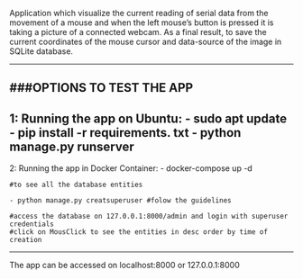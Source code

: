 Application which visualize the current reading of serial data from the movement of a mouse and when the left mouse’s button is pressed it is taking a picture of a connected webcam. As a final result, to save the current coordinates of the mouse cursor and data-source of the image in SQLite database.

---
###OPTIONS TO TEST THE APP
---
1: Running the app on Ubuntu:
    - sudo apt update
    - pip install -r requirements. txt
    - python manage.py runserver
---
2: Running the app in Docker Container:
    - docker-compose up -d

    #to see all the database entities

    - python manage.py creatsuperuser #folow the guidelines
    
    #access the database on 127.0.0.1:8000/admin and login with superuser credentials
    #click on MousClick to see the entities in desc order by time of creation

---
The app can be accessed on localhost:8000 or 127.0.0.1:8000
